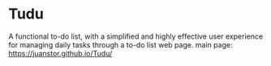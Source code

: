# Tudu
A functional to-do list, with a simplified and highly effective user experience for managing daily tasks through a to-do list web page.
main page: https://juanstor.github.io/Tudu/
